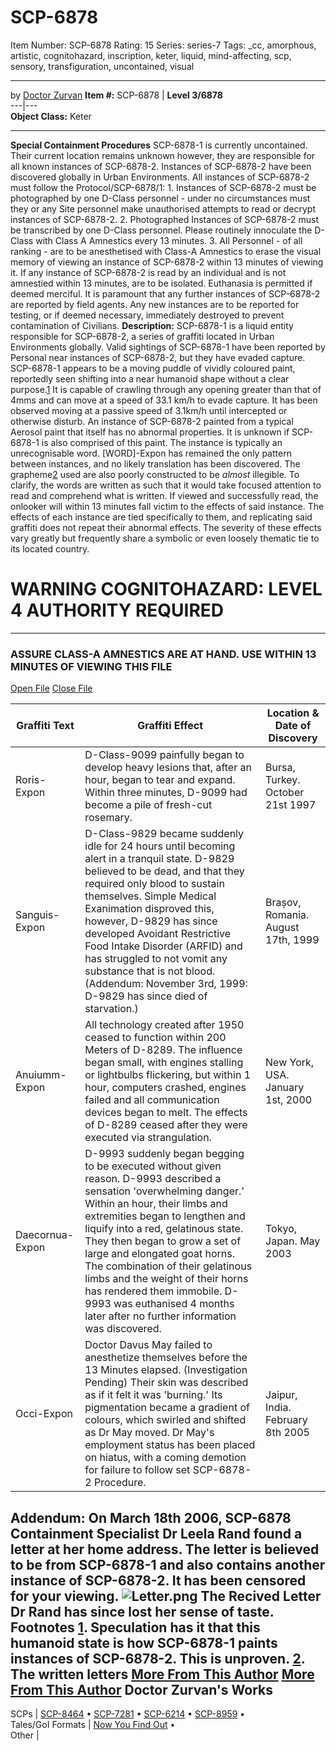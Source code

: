 # SCP-6878
Item Number: SCP-6878
Rating: 15
Series: series-7
Tags: _cc, amorphous, artistic, cognitohazard, inscription, keter, liquid, mind-affecting, scp, sensory, transfiguration, uncontained, visual

---

by [Doctor Zurvan](http://www.wikidot.com/user:info/doctor-zurvan)
**Item #:** SCP-6878 | **Level 3/6878**  
---|---  
**Object Class:** Keter  
* * *
**Special Containment Procedures**
SCP-6878-1 is currently uncontained. Their current location remains unknown however, they are responsible for all known instances of SCP-6878-2. Instances of SCP-6878-2 have been discovered globally in Urban Environments. All instances of SCP-6878-2 must follow the Protocol/SCP-6878/1:
1\. Instances of SCP-6878-2 must be photographed by one D-Class personnel - under no circumstances must they or any Site personnel make unauthorised attempts to read or decrypt instances of SCP-6878-2.
2\. Photographed Instances of SCP-6878-2 must be transcribed by one D-Class personnel. Please routinely innoculate the D-Class with Class A Amnestics every 13 minutes.
3\. All Personnel - of all ranking - are to be anesthetised with Class-A Amnestics to erase the visual memory of viewing an instance of SCP-6878-2 within 13 minutes of viewing it.
If any instance of SCP-6878-2 is read by an individual and is not amnestied within 13 minutes, are to be isolated. Euthanasia is permitted if deemed merciful.
It is paramount that any further instances of SCP-6878-2 are reported by field agents. Any new instances are to be reported for testing, or if deemed necessary, immediately destroyed to prevent contamination of Civilians.
**Description:**
SCP-6878-1 is a liquid entity responsible for SCP-6878-2, a series of graffiti located in Urban Environments globally. Valid sightings of SCP-6878-1 have been reported by Personal near instances of SCP-6878-2, but they have evaded capture. SCP-6878-1 appears to be a moving puddle of vividly coloured paint, reportedly seen shifting into a near humanoid shape without a clear purpose.[1](javascript:;) It is capable of crawling through any opening greater than that of 4mms and can move at a speed of 33.1 km/h to evade capture. It has been observed moving at a passive speed of 3.1km/h until intercepted or otherwise disturb.
An instance of SCP-6878-2 painted from a typical Aerosol paint that itself has no abnormal properties. It is unknown if SCP-6878-1 is also comprised of this paint. The instance is typically an unrecognisable word. [WORD]-Expon has remained the only pattern between instances, and no likely translation has been discovered. The grapheme[2](javascript:;) used are also poorly constructed to be _almost_ illegible. To clarify, the words are written as such that it would take focused attention to read and comprehend what is written.
If viewed and successfully read, the onlooker will within 13 minutes fall victim to the effects of said instance. The effects of each instance are tied specifically to them, and replicating said graffiti does not repeat their abnormal effects. The severity of these effects vary greatly but frequently share a symbolic or even loosely thematic tie to its located country.
# WARNING COGNITOHAZARD: LEVEL 4 AUTHORITY REQUIRED
* * *
### ASSURE CLASS-A AMNESTICS ARE AT HAND. USE WITHIN 13 MINUTES OF VIEWING THIS FILE
  

[Open File](javascript:;)
[Close File](javascript:;)
  

**Graffiti Text** | **Graffiti Effect** | **Location & Date of Discovery**  
---|---|---  
Roris-Expon | D-Class-9099 painfully began to develop heavy lesions that, after an hour, began to tear and expand. Within three minutes, D-9099 had become a pile of fresh-cut rosemary. | Bursa, Turkey. October 21st 1997  
Sanguis-Expon | D-Class-9829 became suddenly idle for 24 hours until becoming alert in a tranquil state. D-9829 believed to be dead, and that they required only blood to sustain themselves. Simple Medical Exanimation disproved this, however, D-9829 has since developed Avoidant Restrictive Food Intake Disorder (ARFID) and has struggled to not vomit any substance that is not blood. (Addendum: November 3rd, 1999: D-9829 has since died of starvation.) | Brașov, Romania. August 17th, 1999  
Anuiumm-Expon | All technology created after 1950 ceased to function within 200 Meters of D-8289. The influence began small, with engines stalling or lightbulbs flickering, but within 1 hour, computers crashed, engines failed and all communication devices began to melt. The effects of D-8289 ceased after they were executed via strangulation. | New York, USA. January 1st, 2000  
Daecornua-Expon | D-9993 suddenly began begging to be executed without given reason. D-9993 described a sensation 'overwhelming danger.' Within an hour, their limbs and extremities began to lengthen and liquify into a red, gelatinous state. They then began to grow a set of large and elongated goat horns. The combination of their gelatinous limbs and the weight of their horns has rendered them immobile. D-9993 was euthanised 4 months later after no further information was discovered. | Tokyo, Japan. May 2003  
Occi-Expon | Doctor Davus May failed to anesthetize themselves before the 13 Minutes elapsed. (Investigation Pending) Their skin was described as if it felt it was 'burning.' Its pigmentation became a gradient of colours, which swirled and shifted as Dr May moved. Dr May's employment status has been placed on hiatus, with a coming demotion for failure to follow set SCP-6878-2 Procedure. | Jaipur, India. February 8th 2005  
**Addendum:**
On March 18th 2006, SCP-6878 Containment Specialist Dr Leela Rand found a letter at her home address.
The letter is believed to be from SCP-6878-1 and also contains another instance of SCP-6878-2. It has been censored for your viewing.
![Letter.png](https://scp-wiki.wdfiles.com/local--files/scp-6878/Letter.png)
The Recived Letter
Dr Rand has since lost her sense of taste.
Footnotes
[1](javascript:;). Speculation has it that this humanoid state is how SCP-6878-1 paints instances of SCP-6878-2. This is unproven.
[2](javascript:;). The written letters
[More From This Author](javascript:;)
[More From This Author](javascript:;)
Doctor Zurvan's Works  
---  
SCPs |  [SCP-8464](/scp-8464) • [SCP-7281](/scp-7281) • [SCP-6214](/scp-6214) • [SCP-8959](/scp-8959) •  
Tales/GoI Formats |  [Now You Find Out](/now-you-find-out) •  
Other | 